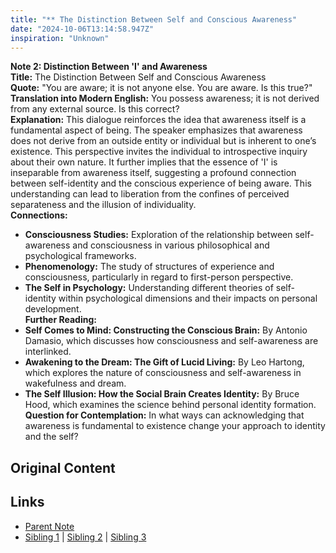 ```yaml
---
title: "** The Distinction Between Self and Conscious Awareness"
date: "2024-10-06T13:14:58.947Z"
inspiration: "Unknown"
---
```


  

**Note 2: Distinction Between 'I' and Awareness**  
**Title:** The Distinction Between Self and Conscious Awareness  
**Quote:** "You are aware; it is not anyone else. You are aware. Is this true?"  
**Translation into Modern English:** You possess awareness; it is not derived from any external source. Is this correct?  
**Explanation:** This dialogue reinforces the idea that awareness itself is a fundamental aspect of being. The speaker emphasizes that awareness does not derive from an outside entity or individual but is inherent to one’s existence. This perspective invites the individual to introspective inquiry about their own nature. It further implies that the essence of 'I' is inseparable from awareness itself, suggesting a profound connection between self-identity and the conscious experience of being aware. This understanding can lead to liberation from the confines of perceived separateness and the illusion of individuality.  
**Connections:**  
- **Consciousness Studies:** Exploration of the relationship between self-awareness and consciousness in various philosophical and psychological frameworks.  
- **Phenomenology:** The study of structures of experience and consciousness, particularly in regard to first-person perspective.  
- **The Self in Psychology:** Understanding different theories of self-identity within psychological dimensions and their impacts on personal development.  
**Further Reading:**  
- **Self Comes to Mind: Constructing the Conscious Brain:** By Antonio Damasio, which discusses how consciousness and self-awareness are interlinked.  
- **Awakening to the Dream: The Gift of Lucid Living:** By Leo Hartong, which explores the nature of consciousness and self-awareness in wakefulness and dream.  
- **The Self Illusion: How the Social Brain Creates Identity:** By Bruce Hood, which examines the science behind personal identity formation.  
**Question for Contemplation:** In what ways can acknowledging that awareness is fundamental to existence change your approach to identity and the self?  


## Original Content



## Links

- [Parent Note](/parent-note.md)
- [Sibling 1](/zettel1.md) | [Sibling 2](/zettel2.md) | [Sibling 3](/zettel3.md)
